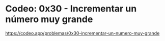 # Codeo: 0x30 - Incrementar un número muy grande

https://codeo.app/problemas/0x30-incrementar-un-numero-muy-grande
